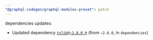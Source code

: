 ```yaml
---
"@graphql-codegen/graphql-modules-preset": patch
---
```

dependencies updates:
  - Updated dependency [`tslib@~2.8.0` ↗︎](https://www.npmjs.com/package/tslib/v/2.8.0) (from `~2.6.0`, in `dependencies`)
